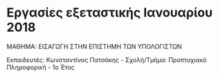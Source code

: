 # Εργασίες εξεταστικής Ιανουαρίου 2018

ΜΑΘΗΜΑ: ΕΙΣΑΓΩΓΗ ΣΤΗΝ ΕΠΙΣΤΗΜΗ ΤΩΝ ΥΠΟΛΟΓΙΣΤΩΝ

Εκπαιδευτές: Κωνσταντίνος Πατσάκης -
Σχολή/Τμήμα: Προπτυχιακό Πληροφορική - 1ο Έτος
